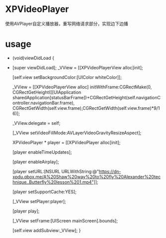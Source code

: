 # XPVideoPlayer

使用AVPlayer自定义播放器，重写网络请求部分，实现边下边播

# usage
- (void)viewDidLoad {
- 
    [super viewDidLoad];
    _VView = [[XPVideoPlayerView alloc]init];
    
    [self.view setBackgroundColor:[UIColor whiteColor]];
    
    _VView = [[XPVideoPlayerView alloc] initWithFrame:CGRectMake(0, CGRectGetHeight([[UIApplication sharedApplication]statusBarFrame])+CGRectGetHeight(self.navigationController.navigationBar.frame), CGRectGetWidth(self.view.frame),CGRectGetWidth(self.view.frame)*9/16)];
    
    _VView.delegate = self;
    
    [_VView setVideoFillMode:AVLayerVideoGravityResizeAspect];
    
    XPVideoPlayer * player = [[XPVideoPlayer alloc]init];
    
    [player enableTimeUpdates];
    
    [player enableAirplay];
    
    [player setURL:[NSURL URLWithString:@"https://dn-xpdu.qbox.me/A%20Shaw%20way%20to%20fly%20Alexander%20technique..Butterfly%20lesson%201.mp4"]];
    
    [player setSupportCache:YES];
    
    [_VView setPlayer:player];
    
    [player play];
    
    [_VView setFrame:[UIScreen mainScreen].bounds];
    
    [self.view addSubview:_VView];
}
